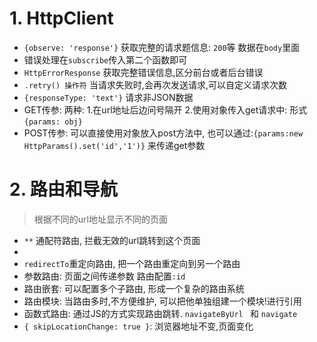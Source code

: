 # 1. HttpClient
* `{observe: 'response'}` 获取完整的请求题信息: `200`等 数据在`body`里面
* 错误处理在`subscribe`传入第二个函数即可
* `HttpErrorResponse` 获取完整错误信息,区分前台或者后台错误
* `.retry() 操作符` 当请求失败时,会再次发送请求,可以自定义请求次数
* `{responseType: 'text'}` 请求非JSON数据
* GET传参: 两种: 1.在url地址后边问号隔开 2.使用对象传入get请求中: 形式`{params: obj}`
* POST传参: 可以直接使用对象放入post方法中, 也可以通过:`{params:new HttpParams().set('id','1')}` 来传递get参数
# 2. 路由和导航
> 根据不同的url地址显示不同的页面
* `**` 通配符路由, 拦截无效的url跳转到这个页面
* 
* `redirectTo`重定向路由, 把一个路由重定向到另一个路由
* 参数路由: 页面之间传递参数 路由配置`:id`
* 路由嵌套: 可以配置多个子路由, 形成一个复杂的路由系统
* 路由模块: 当路由多时,不方便维护, 可以把他单独组建一个模块!进行引用
* 函数式路由: 通过JS的方式实现路由跳转. `navigateByUrl ` 和 `navigate`
* `{ skipLocationChange: true }`: 浏览器地址不变,页面变化
